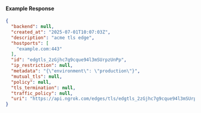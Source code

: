 <!-- Code generated for API Clients. DO NOT EDIT. -->

#### Example Response

```json
{
  "backend": null,
  "created_at": "2025-07-01T10:07:03Z",
  "description": "acme tls edge",
  "hostports": [
    "example.com:443"
  ],
  "id": "edgtls_2zGjhc7g9cque94l3mSUrpzUnPp",
  "ip_restriction": null,
  "metadata": "{\"environment\": \"production\"}",
  "mutual_tls": null,
  "policy": null,
  "tls_termination": null,
  "traffic_policy": null,
  "uri": "https://api.ngrok.com/edges/tls/edgtls_2zGjhc7g9cque94l3mSUrpzUnPp"
}
```
